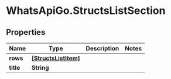 # WhatsApiGo.StructsListSection

## Properties

Name | Type | Description | Notes
------------ | ------------- | ------------- | -------------
**rows** | [**[StructsListItem]**](StructsListItem.md) |  | 
**title** | **String** |  | 


